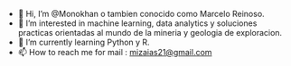 - 👋 Hi, I’m @Monokhan o tambien conocido como Marcelo Reinoso.
- 👀 I’m interested in machine learning, data analytics y soluciones practicas orientadas al mundo de la mineria y geologia de exploracion.
- 🌱 I’m currently learning  Python  y R.
- 📫 How to reach me  for mail : mizaias21@gmail.com

<!---
Monokhan/Monokhan is a ✨ special ✨ repository because its `README.md` (this file) appears on your GitHub profile.
You can click the Preview link to take a look at your changes.
--->
